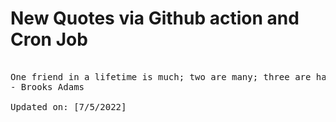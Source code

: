 # New Quotes via Github action and Cron Job

<pre>
<!-- #quote -->
One friend in a lifetime is much; two are many; three are hardly possible. Friendship needs a certain parallelism of life, a community of thought, a rivalry of aim.
- Brooks Adams

Updated on: [7/5/2022]
<!-- #quoteEnd -->
</pre>
